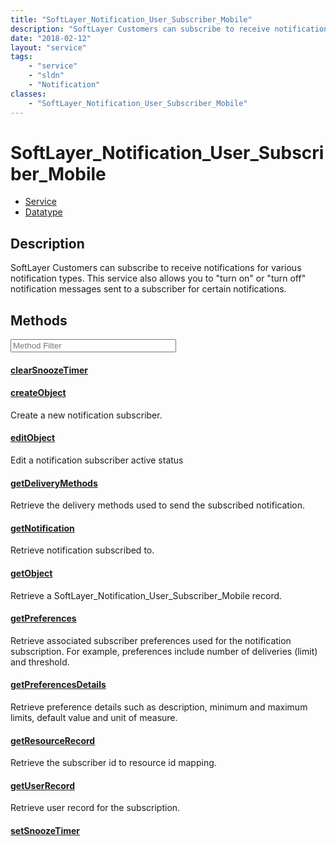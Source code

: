 ```yaml
---
title: "SoftLayer_Notification_User_Subscriber_Mobile"
description: "SoftLayer Customers can subscribe to receive notifications for various notification types.  This service also allows you... "
date: "2018-02-12"
layout: "service"
tags:
    - "service"
    - "sldn"
    - "Notification"
classes:
    - "SoftLayer_Notification_User_Subscriber_Mobile"
---
```

# SoftLayer_Notification_User_Subscriber_Mobile
<div id='service-datatype'>
    <ul id='sldn-reference-tabs'>
    <li id='service'> <a href='/reference/services/SoftLayer_Notification_User_Subscriber_Mobile' >Service</a></li>    <li id='datatype'> <a href='/reference/datatypes/SoftLayer_Notification_User_Subscriber_Mobile' >Datatype</a></li>
    </ul>
</div>

## Description
SoftLayer Customers can subscribe to receive notifications for various notification types.  This service also allows you to "turn on" or "turn off" notification messages sent to a subscriber for certain notifications. 



        
<div id="properties" class="content service-content">

## Methods

<div class="view-filters">
    <div class="clearfix">
        <div class="search-input-box">
            <input placeholder="Method Filter" onkeyup="titleSearch(inputId='edit-combine', divId='method-div', elementClass='method-row')" 
                type="text" id="edit-combine" value="" size="30" maxlength="128" class="form-text">
        </div>
    </div>
</div>

<div id="method-div">

<div class="method-row">

#### [clearSnoozeTimer](/reference/services/SoftLayer_Notification_User_Subscriber_Mobile/clearSnoozeTimer)

</div>

<div class="method-row">

#### [createObject](/reference/services/SoftLayer_Notification_User_Subscriber_Mobile/createObject)
Create a new notification subscriber.
</div>

<div class="method-row">

#### [editObject](/reference/services/SoftLayer_Notification_User_Subscriber_Mobile/editObject)
Edit a notification subscriber active status
</div>

<div class="method-row">

#### [getDeliveryMethods](/reference/services/SoftLayer_Notification_User_Subscriber_Mobile/getDeliveryMethods)
Retrieve the delivery methods used to send the subscribed notification.
</div>

<div class="method-row">

#### [getNotification](/reference/services/SoftLayer_Notification_User_Subscriber_Mobile/getNotification)
Retrieve notification subscribed to.
</div>

<div class="method-row">

#### [getObject](/reference/services/SoftLayer_Notification_User_Subscriber_Mobile/getObject)
Retrieve a SoftLayer_Notification_User_Subscriber_Mobile record.
</div>

<div class="method-row">

#### [getPreferences](/reference/services/SoftLayer_Notification_User_Subscriber_Mobile/getPreferences)
Retrieve associated subscriber preferences used for the notification subscription. For example, preferences include number of deliveries (limit) and threshold.
</div>

<div class="method-row">

#### [getPreferencesDetails](/reference/services/SoftLayer_Notification_User_Subscriber_Mobile/getPreferencesDetails)
Retrieve preference details such as description, minimum and maximum limits, default value and unit of measure.
</div>

<div class="method-row">

#### [getResourceRecord](/reference/services/SoftLayer_Notification_User_Subscriber_Mobile/getResourceRecord)
Retrieve the subscriber id to resource id mapping.
</div>

<div class="method-row">

#### [getUserRecord](/reference/services/SoftLayer_Notification_User_Subscriber_Mobile/getUserRecord)
Retrieve user record for the subscription.
</div>

<div class="method-row">

#### [setSnoozeTimer](/reference/services/SoftLayer_Notification_User_Subscriber_Mobile/setSnoozeTimer)

</div>
</div>

</div>

